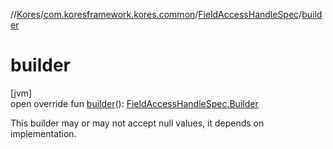 //[Kores](../../../index.md)/[com.koresframework.kores.common](../index.md)/[FieldAccessHandleSpec](index.md)/[builder](builder.md)

# builder

[jvm]\
open override fun [builder](builder.md)(): [FieldAccessHandleSpec.Builder](-builder/index.md)

This builder may or may not accept null values, it depends on implementation.
